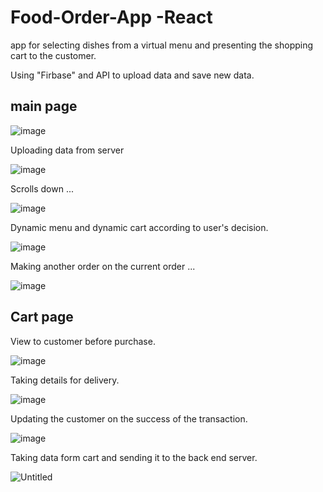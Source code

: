 # Food-Order-App -React

app for selecting dishes from a virtual menu and presenting the shopping cart to the customer.

Using "Firbase" and API to upload data and save new data.

##  main page


![image](https://user-images.githubusercontent.com/62293316/162053226-7c92af56-ef39-430e-8866-245727549456.png)


Uploading data from server 

![image](https://user-images.githubusercontent.com/62293316/163279821-81899bd4-3d74-4ed2-b80f-6b3d386180f3.png)

Scrolls down ...

![image](https://user-images.githubusercontent.com/62293316/162053178-7d567f3d-b16d-4fb1-9907-fb2d033af811.png)

Dynamic menu and dynamic cart according to user's decision.

![image](https://user-images.githubusercontent.com/62293316/162053879-01a6b01b-fe71-46b8-8aaa-35e2de3a9c94.png)

Making another order on the current order ...

![image](https://user-images.githubusercontent.com/62293316/162053954-0d80ac18-6c89-4037-9f0b-c350f81891fe.png)


##  Cart page
View to customer before purchase.

![image](https://user-images.githubusercontent.com/62293316/162054277-86a35744-38a5-4c8e-a588-cb24cb3054ef.png)

Taking details for delivery.

![image](https://user-images.githubusercontent.com/62293316/163278829-2718262c-6c6f-4795-9750-95900c7aefd8.png)

Updating the customer on the success of the transaction.

![image](https://user-images.githubusercontent.com/62293316/163278977-40b950fc-4f59-40e6-9a65-4c60ec9697e5.png)

Taking data form cart and sending it to the back end server.

![Untitled](https://user-images.githubusercontent.com/62293316/163279272-aabaff80-306d-4568-930b-e5d59de9bc84.png)
